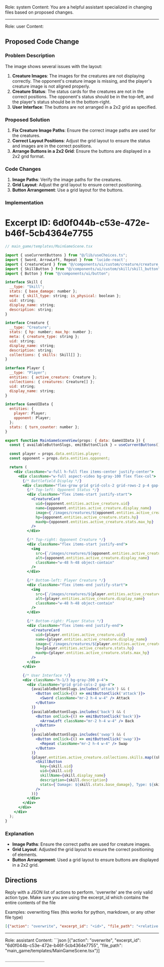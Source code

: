 Role: system
Content: You are a helpful assistant specialized in changing files based on proposed changes.
__________________
Role: user
Content: 
## Proposed Code Change
### Problem Description

The image shows several issues with the layout:

1. **Creature Images**: The images for the creatures are not displaying correctly. The opponent's creature image is missing, and the player's creature image is not aligned properly.
2. **Creature Status**: The status cards for the creatures are not in the correct positions. The opponent's status should be in the top-left, and the player's status should be in the bottom-right.
3. **User Interface**: The buttons are not arranged in a 2x2 grid as specified.

### Proposed Solution

1. **Fix Creature Image Paths**: Ensure the correct image paths are used for the creatures.
2. **Correct Layout Positions**: Adjust the grid layout to ensure the status and images are in the correct positions.
3. **Arrange Buttons in a 2x2 Grid**: Ensure the buttons are displayed in a 2x2 grid format.

### Code Changes

1. **Image Paths**: Verify the image paths for the creatures.
2. **Grid Layout**: Adjust the grid layout to ensure correct positioning.
3. **Button Arrangement**: Use a grid layout for the buttons.

### Implementation

# Excerpt ID: 6d0f044b-c53e-472e-b46f-5cb4364e7755
```jsx
// main_game/templates/MainGameScene.tsx

import { useCurrentButtons } from "@/lib/useChoices.ts";
import { Sword, ArrowLeft, Repeat } from 'lucide-react';
import { CreatureCard } from "@/components/ui/custom/creature/creature_card";
import { SkillButton } from "@/components/ui/custom/skill/skill_button";
import { Button } from "@/components/ui/button";

interface Skill {
  __type: "Skill";
  stats: { base_damage: number };
  meta: { skill_type: string; is_physical: boolean };
  uid: string;
  display_name: string;
  description: string;
}

interface Creature {
  __type: "Creature";
  stats: { hp: number; max_hp: number };
  meta: { creature_type: string };
  uid: string;
  display_name: string;
  description: string;
  collections: { skills: Skill[] };
}

interface Player {
  __type: "Player";
  entities: { active_creature: Creature };
  collections: { creatures: Creature[] };
  uid: string;
  display_name: string;
}

interface GameUIData {
  entities: {
    player: Player;
    opponent: Player;
  };
  stats: { turn_counter: number };
}

export function MainGameSceneView(props: { data: GameUIData }) {
  const { availableButtonSlugs, emitButtonClick } = useCurrentButtons();

  const player = props.data.entities.player;
  const opponent = props.data.entities.opponent;

  return (
    <div className="w-full h-full flex items-center justify-center">
      <div className="w-full aspect-video bg-gray-100 flex flex-col">
        {/* Battlefield Display */}
        <div className="flex-grow grid grid-cols-2 grid-rows-2 p-4 gap-4">
          {/* Top-left: Opponent Status */}
          <div className="flex items-start justify-start">
            <CreatureCard
              uid={opponent.entities.active_creature.uid}
              name={opponent.entities.active_creature.display_name}
              image={`/images/creatures/${opponent.entities.active_creature.meta.creature_type}.png`}
              hp={opponent.entities.active_creature.stats.hp}
              maxHp={opponent.entities.active_creature.stats.max_hp}
            />
          </div>

          {/* Top-right: Opponent Creature */}
          <div className="flex items-start justify-end">
            <img
              src={`/images/creatures/${opponent.entities.active_creature.meta.creature_type}_front.png`}
              alt={opponent.entities.active_creature.display_name}
              className="w-48 h-48 object-contain"
            />
          </div>

          {/* Bottom-left: Player Creature */}
          <div className="flex items-end justify-start">
            <img
              src={`/images/creatures/${player.entities.active_creature.meta.creature_type}_back.png`}
              alt={player.entities.active_creature.display_name}
              className="w-48 h-48 object-contain"
            />
          </div>

          {/* Bottom-right: Player Status */}
          <div className="flex items-end justify-end">
            <CreatureCard
              uid={player.entities.active_creature.uid}
              name={player.entities.active_creature.display_name}
              image={`/images/creatures/${player.entities.active_creature.meta.creature_type}.png`}
              hp={player.entities.active_creature.stats.hp}
              maxHp={player.entities.active_creature.stats.max_hp}
            />
          </div>
        </div>

        {/* User Interface */}
        <div className="h-1/3 bg-gray-200 p-4">
          <div className="grid grid-cols-2 gap-4">
            {availableButtonSlugs.includes('attack') && (
              <Button onClick={() => emitButtonClick('attack')}>
                <Sword className="mr-2 h-4 w-4" /> Attack
              </Button>
            )}
            {availableButtonSlugs.includes('back') && (
              <Button onClick={() => emitButtonClick('back')}>
                <ArrowLeft className="mr-2 h-4 w-4" /> Back
              </Button>
            )}
            {availableButtonSlugs.includes('swap') && (
              <Button onClick={() => emitButtonClick('swap')}>
                <Repeat className="mr-2 h-4 w-4" /> Swap
              </Button>
            )}
            {player.entities.active_creature.collections.skills.map((skill) => (
              <SkillButton
                key={skill.uid}
                uid={skill.uid}
                skillName={skill.display_name}
                description={skill.description}
                stats={`Damage: ${skill.stats.base_damage}, Type: ${skill.meta.skill_type}`}
              />
            ))}
          </div>
        </div>
      </div>
    </div>
  );
}
```

### Explanation

- **Image Paths**: Ensure the correct paths are used for creature images.
- **Grid Layout**: Adjusted the grid layout to ensure the correct positioning of elements.
- **Button Arrangement**: Used a grid layout to ensure buttons are displayed in a 2x2 grid.

## Directions
Reply with a JSON list of actions to perform. 'overwrite' are the only valid action type. 
Make sure you are using the excerpt_id which contains the entire contents of the file

Examples:
overwriting files (this works for python, markdown, or any other file type)
```json output_example1
[{"action": "overwrite", "excerpt_id": "<id>", "file_path": "<relative file path>"}]
```

__________________
Role: assistant
Content: ```json
[{"action": "overwrite", "excerpt_id": "6d0f044b-c53e-472e-b46f-5cb4364e7755", "file_path": "main_game/templates/MainGameScene.tsx"}]
```
__________________
